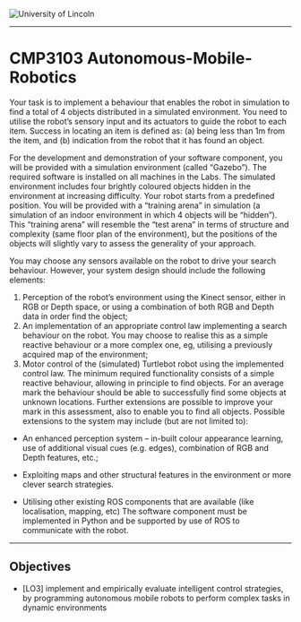 ![University of Lincoln](http://thelincolnite.co.uk/wp-content/uploads/2012/07/new_uni_crest.jpg "University of Lincoln")

----------

# CMP3103 Autonomous-Mobile-Robotics

Your task is to implement a behaviour that enables the robot in simulation to find a total of 4 objects
distributed in a simulated environment. You need to utilise the robot’s sensory input and its actuators
to guide the robot to each item. Success in locating an item is defined as: (a) being less than 1m from
the item, and (b) indication from the robot that it has found an object.

For the development and demonstration of your software component, you will be provided with a
simulation environment (called “Gazebo”). The required software is installed on all machines in the
Labs. The simulated environment includes four brightly coloured objects hidden in the environment at
increasing difficulty. Your robot starts from a predefined position. You will be provided with a
“training arena” in simulation (a simulation of an indoor environment in which 4 objects will be
“hidden”). This “training arena” will resemble the “test arena” in terms of structure and complexity
(same floor plan of the environment), but the positions of the objects will slightly vary to assess the
generality of your approach.

You may choose any sensors available on the robot to drive your search behaviour. However, your
system design should include the following elements:

1. Perception of the robot’s environment using the Kinect sensor, either in RGB or Depth space,
or using a combination of both RGB and Depth data in order find the object;
2. An implementation of an appropriate control law implementing a search behaviour on the
robot. You may choose to realise this as a simple reactive behaviour or a more complex one,
eg, utilising a previously acquired map of the environment;
3. Motor control of the (simulated) Turtlebot robot using the implemented control law.
The minimum required functionality consists of a simple reactive behaviour, allowing in principle to
find objects. For an average mark the behaviour should be able to successfully find some objects at
unknown locations. Further extensions are possible to improve your mark in this assessment, also to
enable you to find all objects. Possible extensions to the system may include (but are not limited to):

  *  An enhanced perception system – in-built colour appearance learning, use of additional visual
cues (e.g. edges), combination of RGB and Depth features, etc.;

 * Exploiting maps and other structural features in the environment or more clever search
strategies.

  * Utilising other existing ROS components that are available (like localisation, mapping, etc)
The software component must be implemented in Python and be supported by use of ROS to
communicate with the robot. 

----------


## Objectives


* [LO3] implement and empirically evaluate intelligent control strategies, by programming
autonomous mobile robots to perform complex tasks in dynamic environments
